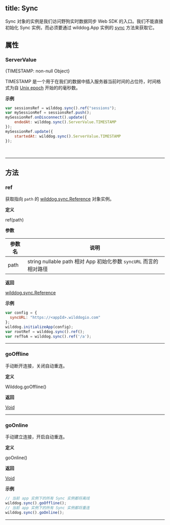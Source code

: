 title: Sync
---

Sync 对象的实例是我们访问野狗实时数据同步 Web SDK 的入口。我们不能直接初始化 Sync 实例，而必须要通过 wilddog.App 实例的 [sync](/api/sync/web/App.html#sync) 方法来获取它。

## 属性

### ServerValue

{TIMESTAMP: non-null Object}

TIMESTAMP 是一个用于在我们的数据中插入服务器当前时间的占位符，时间格式为自 [Unix epoch](https://en.wikipedia.org/wiki/Unix_time) 开始的的毫秒数。

**示例**

```js
var sessionsRef = wilddog.sync().ref("sessions");
var mySessionRef = sessionsRef.push();
mySessionRef.onDisconnect().update({
    endedAt: wilddog.sync().ServerValue.TIMESTAMP
});
mySessionRef.update({
    startedAt: wilddog.sync().ServerValue.TIMESTAMP
});
```

</br>

------

## 方法

### ref

获取指向 `path` 的 [wilddog.sync.Reference](/api/sync/web/Reference.html) 对象实例。

**定义**

ref(path)

**参数**

| 参数名| 说明                                  |
| ---- | ----------------------------------- |
| path | string nullable path 相对 App 初始化参数 `syncURL` 而言的相对路径 |

**返回**

[wilddog.sync.Reference](/api/sync/web/Reference.html)

**示例**

```js
var config = {
  syncURL: "https://<appId>.wilddogio.com"
};
wilddog.initializeApp(config);
var rootRef = wilddog.sync().ref();
var refToA = wilddog.sync().ref('/a');

```
---

### goOffline

手动断开连接，关闭自动重连。

**定义**

Wilddog.goOffline()

**返回**

[Void](/api/sync/web/Void.html)

---

### goOnline

手动建立连接，开启自动重连。

**定义**

goOnline()

**返回**

[Void](/api/sync/web/Void.html)

**示例**
```js
// 当前 app 实例下的所有 Sync 实例都将离线
wilddog.sync().goOffline();
// 当前 app 实例下的所有 Sync 实例都将重连
wilddog.sync().goOnline();
```
---
